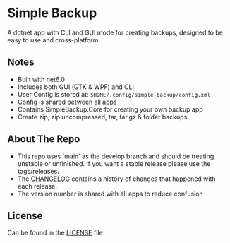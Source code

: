 # Simple Backup
A dotnet app with CLI and GUI mode for creating backups, designed to be easy to use and cross-platform.

## Notes
- Built with net6.0
- Includes both GUI (GTK & WPF) and CLI
- User Config is stored at: `$HOME/.config/simple-backup/config.xml`
- Config is shared between all apps
- Contains SimpleBackup.Core for creating your own backup app
- Create zip, zip uncompressed, tar, tar.gz & folder backups

## About The Repo
- This repo uses 'main' as the develop branch and should be treating unstable or unfinished. If you want a stable release please use the tags/releases.
- The [CHANGELOG](CHANGELOG.md) contains a history of changes that happened with each release.
- The version number is shared with all apps to reduce confusion

## License
Can be found in the [LICENSE](LICENSE) file
